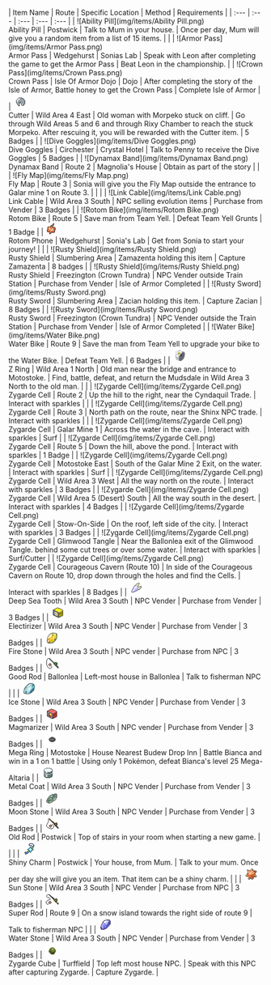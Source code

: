 | Item Name | Route | Specific Location | Method | Requirements |
            | :--- | :--- | :--- | :--- | :--- |
            | ![Ability Pill](img/items/Ability Pill.png)<br/>Ability Pill | Postwick | Talk to Mum in your house. | 	Once per day, Mum will give you a random item from a list of 15 items. |  |
| ![Armor Pass](img/items/Armor Pass.png)<br/>Armor Pass | Wedgehurst | Sonias Lab | Speak with Leon after completing the game to get the Armor Pass | Beat Leon in the championship. |
| ![Crown Pass](img/items/Crown Pass.png)<br/>Crown Pass | Isle Of Armor Dojo | Dojo | After completing the story of the Isle of Armor, Battle honey to get the Crown Pass | Complete Isle of Armor |
| ![Cutter](img/items/Cutter.png)<br/>Cutter | Wild Area 4 East | Old woman with Morpeko stuck on cliff. | Go through Wild Areas 5 and 6 and through Rixy Chamber to reach the stuck Morpeko. After rescuing it, you will be rewarded with the Cutter item. | 5 Badges |
| ![Dive Goggles](img/items/Dive Goggles.png)<br/>Dive Goggles | Circhester | Crystal Hotel | Talk to Penny to receive the Dive Goggles | 5 Badges |
| ![Dynamax Band](img/items/Dynamax Band.png)<br/>Dynamax Band | Route 2 | Magnolia's House | Obtain as part of the story |  |
| ![Fly Map](img/items/Fly Map.png)<br/>Fly Map | Route 3 | Sonia will give you the Fly Map outside the entrance to Galar mine 1 on Route 3. |  |  |
| ![Link Cable](img/items/Link Cable.png)<br/>Link Cable | Wild Area 3 South | NPC selling evolution items | Purchase from Vender | 3 Badges |
| ![Rotom Bike](img/items/Rotom Bike.png)<br/>Rotom Bike | Route 5 | Save man from Team Yell. | Defeat Team Yell Grunts | 1 Badge |
| ![Rotom-Phone](img/items/Rotom-Phone.png)<br/>Rotom Phone | Wedgehurst | Sonia's Lab | Get from Sonia to start your journey! |  |
| ![Rusty Shield](img/items/Rusty Shield.png)<br/>Rusty Shield | Slumbering Area | Zamazenta holding this item | Capture Zamazenta | 8 badges |
| ![Rusty Shield](img/items/Rusty Shield.png)<br/>Rusty Shield | Freezington (Crown Tundra) | NPC Vender outside Train Station | Purchase from Vender | Isle of Armor Completed |
| ![Rusty Sword](img/items/Rusty Sword.png)<br/>Rusty Sword | Slumbering Area | Zacian holding this item. | Capture Zacian | 8 Badges |
| ![Rusty Sword](img/items/Rusty Sword.png)<br/>Rusty Sword | Freezington (Crown Tundra) | NPC Vender outside the Train Station | Purchase from Vender | Isle of Armor Completed |
| ![Water Bike](img/items/Water Bike.png)<br/>Water Bike | Route 9 | Save the man from Team Yell to upgrade your bike to the Water Bike. | Defeat Team Yell. | 6 Badges |
| ![Z-Ring](img/items/Z-Ring.png)<br/>Z Ring | Wild Area 1 North | Old man near the bridge and entrance to Motostoke. | Find, battle, defeat, and return the Mudsdale in Wild Area 3 North to the old man. |  |
| ![Zygarde Cell](img/items/Zygarde Cell.png)<br/>Zygarde Cell | Route 2 | Up the hill to the right, near the Cyndaquil Trade. | Interact with sparkles |  |
| ![Zygarde Cell](img/items/Zygarde Cell.png)<br/>Zygarde Cell | Route 3 | North path on the route, near the Shinx NPC trade. | Interact with sparkles |  |
| ![Zygarde Cell](img/items/Zygarde Cell.png)<br/>Zygarde Cell | Galar Mine 1 | Across the water in the cave. | Interact with sparkles | Surf |
| ![Zygarde Cell](img/items/Zygarde Cell.png)<br/>Zygarde Cell | Route 5 | Down the hill, above the pond. | Interact with sparkles | 1 Badge |
| ![Zygarde Cell](img/items/Zygarde Cell.png)<br/>Zygarde Cell | Motostoke East | South of the Galar Mine 2 Exit, on the water. | Interact with sparkles | Surf |
| ![Zygarde Cell](img/items/Zygarde Cell.png)<br/>Zygarde Cell | Wild Area 3 West | All the way north on the route. | Interact with sparkles | 3 Badges |
| ![Zygarde Cell](img/items/Zygarde Cell.png)<br/>Zygarde Cell | Wild Area 5 (Desert) South | All the way south in the desert. | Interact with sparkles | 4 Badges |
| ![Zygarde Cell](img/items/Zygarde Cell.png)<br/>Zygarde Cell | Stow-On-Side | On the roof, left side of the city. | Interact with sparkles | 3 Badges |
| ![Zygarde Cell](img/items/Zygarde Cell.png)<br/>Zygarde Cell | Glimwood Tangle | Near the Ballonlea exit of the Glimwood Tangle. behind some cut trees or over some water. | Interact with sparkles | Surf/Cutter |
| ![Zygarde Cell](img/items/Zygarde Cell.png)<br/>Zygarde Cell | Courageous Cavern (Route 10) | In side of the Courageous Cavern on Route 10, drop down through the holes and find the Cells. | Interact with sparkles | 8 Badges |
| ![deep-sea-tooth](img/items/deep-sea-tooth.png)<br/>Deep Sea Tooth | Wild Area 3 South | NPC Vender | Purchase from Vender | 3 Badges |
| ![electirizer](img/items/electirizer.png)<br/>Electirizer | Wild Area 3 South | NPC Vender | Purchase from Vender | 3 Badges |
| ![fire-stone](img/items/fire-stone.png)<br/>Fire Stone | Wild Area 3 South | NPC vender | Purchase from NPC | 3 Badges |
| ![good-rod](img/items/good-rod.png)<br/>Good Rod | Ballonlea | Left-most house in Ballonlea | Talk to fisherman NPC |  |
| ![ice-stone](img/items/ice-stone.png)<br/>Ice Stone | Wild Area 3 South | NPC Vender | Purchase from Vender | 3 Badges |
| ![magmarizer](img/items/magmarizer.png)<br/>Magmarizer | Wild Area 3 South | NPC vender | Purchase from Vender | 3 Badges |
| ![mega-ring](img/items/mega-ring.png)<br/>Mega Ring | Motostoke | House Nearest Budew Drop Inn | Battle Bianca and win in a 1 on 1 battle | Using only 1 Pokémon, defeat Bianca's level 25 Mega-Altaria |
| ![metal-coat](img/items/metal-coat.png)<br/>Metal Coat | Wild Area 3 South | NPC Vender | Purchase from Vender | 3 Badges |
| ![moon-stone](img/items/moon-stone.png)<br/>Moon Stone | Wild Area 3 South | NPC Vender | Purchase from Vender | 3 Badges |
| ![old-rod](img/items/old-rod.png)<br/>Old Rod | Postwick | Top of stairs in your room when starting a new game. |  |  |
| ![shiny-charm](img/items/shiny-charm.png)<br/>Shiny Charm | Postwick | Your house, from Mum. | Talk to your mum. Once per day she will give you an item. That item can be a shiny charm. |  |
| ![sun-stone](img/items/sun-stone.png)<br/>Sun Stone | Wild Area 3 South | NPC Vender | Purchase from NPC | 3 Badges |
| ![super-rod](img/items/super-rod.png)<br/>Super Rod | Route 9 | On a snow island towards the right side of route 9 | Talk to fisherman NPC |  |
| ![water-stone](img/items/water-stone.png)<br/>Water Stone | Wild Area 3 South | NPC Vender | Purchase from Vender | 3 Badges |
| ![zygarde-cube](img/items/zygarde-cube.png)<br/>Zygarde Cube | Turffield | Top left most house NPC. | Speak with this NPC after capturing Zygarde. | Capture Zygarde. |

            